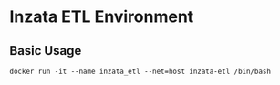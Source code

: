 # Inzata ETL Environment

Basic Usage
-----------
`docker run -it --name inzata_etl --net=host inzata-etl /bin/bash`


